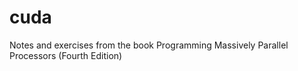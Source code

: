# cuda

Notes and exercises from the book Programming Massively Parallel Processors (Fourth Edition)